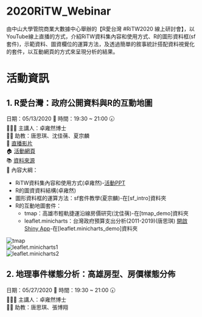 # 2020RiTW_Webinar
由中山大學管院商業大數據中心舉辦的【R愛台灣 #RiTW2020 線上研討會】，以YouTube線上直播的方式，介紹RiTW資料集內容和使用方式、R的圖形資料框(sf套件)，示範資料、圖資欄位的運算方法，及透過簡單的敘事統計搭配資料視覺化的套件，以互動網頁的方式來呈現分析的結果。

# 活動資訊

## 1. R愛台灣：政府公開資料與R的互動地圖
日期：05/13/2020 📅     時間：19:30 ~ 21:00 🕢 <br>
👨🏻‍🎓 主講人：卓雍然博士 <br>
👩‍🏫 助教：唐思琪、沈佳蒨、夏宗麟 <br>
🎤 [直播影片](youtu.be/DrB_t3Il7zo) <br>
🏠 [活動網頁](tiny.cc/RiTW2020) <br>
📚 [資料來源](https://github.com/gtonychuo/RiTW108) <br>
🎯 內容大綱：
+ RiTW資料集內容和使用方式(卓雍然)-[活動PPT](https://drive.google.com/drive/folders/1AE_uhZWc4j2r1kqxAdU-iQxFor8Qc0F0)
+ R的圖資資料結構(卓雍然)
+ 圖形資料框的運算方法：sf套件教學(夏宗麟)-在[sf_intro]資料夾
+ R的互動地圖套件：
  + tmap：高雄市輕軌捷運沿線房價研究(沈佳蒨)-在[tmap_demo]資料夾
  + leaflet.minicharts：台灣政府預算支出分析(2011-2019)(唐思琪) [開啟Shiny App](https://ritatang.shinyapps.io/twGovExp/)-在[leaflet.minicharts_demo]資料夾

![tmap](https://github.com/ritatang242/2020RiTW_Webinar/blob/master/pic/tmap.png)  <br>
![leaflet.minicharts1](https://github.com/ritatang242/2020RiTW_Webinar/blob/master/pic/leaflet_minicharts1.png)  <br>
![leaflet.minicharts2](https://github.com/ritatang242/2020RiTW_Webinar/blob/master/pic/leaflet_minicharts2.png)  <br>

  
## 2. 地理事件樣態分析：高雄房型、房價樣態分佈
日期：05/27/2020 📅     時間：19:30 ~ 21:00 🕢 <br>
👨🏻‍🎓 主講人：卓雍然博士 <br>
👩‍🏫 助教：唐思琪、張博翔 <br>

